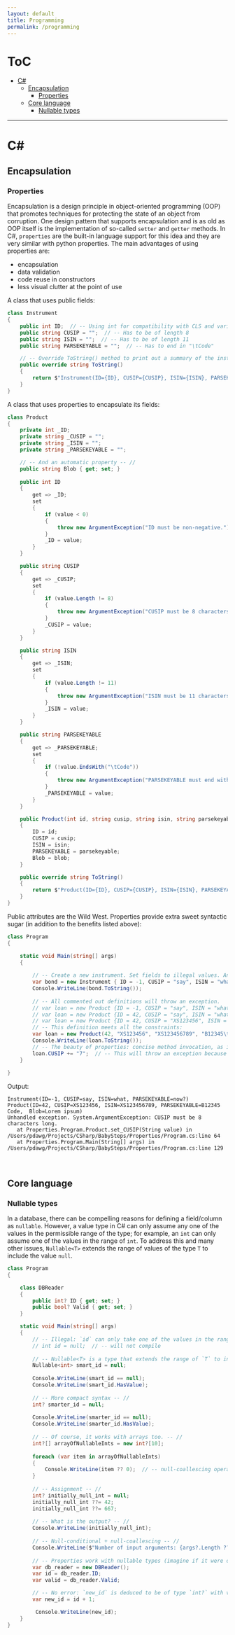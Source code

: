 ```yaml
---
layout: default
title: Programming
permalink: /programming
---
```


# ToC
- [C#](#c)
  - [Encapsulation](#encapsulation)
    - [Properties](#properties)
  - [Core language](#core-language)
    - [Nullable types](#nullable-types)

<hr>

# C#
## Encapsulation
### Properties

Encapsulation is a design principle in object-oriented programming (OOP) that promotes techniques for protecting the state of an object from corruption. One design pattern that supports encapsulation and is as old as OOP itself is the implementation of so-called `setter` and `getter` methods. In C#, `properties` are the built-in language support for this idea and they are very similar with python properties. The main advantages of using properties are:

- encapsulation
- data validation
- code reuse in constructors
- less visual clutter at the point of use

A class that uses public fields:

```csharp
class Instrument
{
    public int ID;  // -- Using int for compatibility with CLS and various APIs. But should be non-negative.
    public string CUSIP = "";  // -- Has to be of length 8
    public string ISIN = "";  // -- Has to be of length 11
    public string PARSEKEYABLE = "";  // -- Has to end in "\tCode"

    // -- Override ToString() method to print out a summary of the instrument.
    public override string ToString()
    {
        return $"Instrument(ID={ID}, CUSIP={CUSIP}, ISIN={ISIN}, PARSEKEYABLE={PARSEKEYABLE})";
    }
}
```

A class that uses properties to encapsulate its fields:

```csharp
class Product
{
    private int _ID;
    private string _CUSIP = "";
    private string _ISIN = "";
    private string _PARSEKEYABLE = "";

    // -- And an automatic property -- //
    public string Blob { get; set; }
    
    public int ID
    {
        get => _ID;
        set
        {
            if (value < 0)
            {
                throw new ArgumentException("ID must be non-negative.");
            }
            _ID = value;
        }
    }

    public string CUSIP
    {
        get => _CUSIP;
        set
        {
            if (value.Length != 8)
            {
                throw new ArgumentException("CUSIP must be 8 characters long.");
            }
            _CUSIP = value;
        }
    }

    public string ISIN
    {
        get => _ISIN;
        set
        {
            if (value.Length != 11)
            {
                throw new ArgumentException("ISIN must be 11 characters long.");
            }
            _ISIN = value;
        }
    }

    public string PARSEKEYABLE
    {
        get => _PARSEKEYABLE;
        set
        {
            if (!value.EndsWith("\tCode"))
            {
                throw new ArgumentException("PARSEKEYABLE must end with '\\tCode'.");
            }
            _PARSEKEYABLE = value;
        }
    }

    public Product(int id, string cusip, string isin, string parsekeyable, string blob)
    {
        ID = id;
        CUSIP = cusip;
        ISIN = isin;
        PARSEKEYABLE = parsekeyable;
        Blob = blob;
    }

    public override string ToString()
    {
        return $"Product(ID={ID}, CUSIP={CUSIP}, ISIN={ISIN}, PARSEKEYABLE={PARSEKEYABLE},  Blob={Blob})";
    }
}
```

Public attributes are the Wild West. Properties provide extra sweet syntactic sugar (in addition to the benefits listed above):

```csharp
class Program
{

    static void Main(string[] args)
    {
        
        // -- Create a new instrument. Set fields to illegal values. Anything goes.
        var bond = new Instrument { ID = -1, CUSIP = "say", ISIN = "what", PARSEKEYABLE = "now?" };
        Console.WriteLine(bond.ToString());
        
        // -- All commented out definitions will throw an exception.
        // var loan = new Product {ID = -1, CUSIP = "say", ISIN = "what", PARSEKEYABLE = "now?"};
        // var loan = new Product {ID = 42, CUSIP = "say", ISIN = "what", PARSEKEYABLE = "now?"};
        // var loan = new Product {ID = 42, CUSIP = "XS123456", ISIN = "what", PARSEKEYABLE = "now?"};
        // -- This definition meets all the constraints:
        var loan = new Product(42, "XS123456", "XS123456789", "B12345\tCode", "Lorem ipsum");
        Console.WriteLine(loan.ToString());
        // -- The beauty of properties: concise method invocation, as if accessing a public attribute.
        loan.CUSIP += "7";  // -- This will throw an exception because `CUSIP` has to be 8-characters long.
    }
    
}
```

Output:

```
Instrument(ID=-1, CUSIP=say, ISIN=what, PARSEKEYABLE=now?)
Product(ID=42, CUSIP=XS123456, ISIN=XS123456789, PARSEKEYABLE=B12345    Code,  Blob=Lorem ipsum)
Unhandled exception. System.ArgumentException: CUSIP must be 8 characters long.
   at Properties.Program.Product.set_CUSIP(String value) in /Users/pdawg/Projects/CSharp/BabySteps/Properties/Program.cs:line 64
   at Properties.Program.Main(String[] args) in /Users/pdawg/Projects/CSharp/BabySteps/Properties/Program.cs:line 129
```

<br>

## Core language
### Nullable types
In a database, there can be compelling reasons for defining a field/column as `nullable`. However, a value type in C# can only assume any one of the values in the permissible range of the type; for example, an `int` can only assume one of the values in the range of `int`. To address this and many other issues, `Nullable<T>` extends the range of values of the type `T` to include the value `null`.

```csharp
class Program
{

    class DBReader
    {
        public int? ID { get; set; }
        public bool? Valid { get; set; }
    }

    static void Main(string[] args)
    {
        // -- Illegal: `id` can only take one of the values in the range of the `int` type. -- //
        // int id = null;  // -- will not compile
        
        // -- Nullable<T> is a type that extends the range of `T` to include the value `null` -- //
        Nullable<int> smart_id = null;
        
        Console.WriteLine(smart_id == null);
        Console.WriteLine(smart_id.HasValue);
        
        // -- More compact syntax -- //
        int? smarter_id = null;
        
        Console.WriteLine(smarter_id == null);
        Console.WriteLine(smarter_id.HasValue);
        
        // -- Of course, it works with arrays too. -- //
        int?[] arrayOfNullableInts = new int?[10];
        
        foreach (var item in arrayOfNullableInts)
        {
            Console.WriteLine(item ?? 0);  // -- null-coallescing operator
        }
        
        // -- Assignment -- //
        int? initially_null_int = null;
        initially_null_int ??= 42;
        initially_null_int ??= 667;
        
        // -- What is the output? -- //
        Console.WriteLine(initially_null_int);
        
        // -- Null-conditional + null-coallescing -- //
        Console.WriteLine($"Number of input arguments: {args?.Length ?? 0}\n"); 
       
        // -- Properties work with nullable types (imagine if it were otherwise...) -- //
        var db_reader = new DBReader();
        var id = db_reader.ID;
        var valid = db_reader.Valid;

        // -- No error: `new_id` is deduced to be of type `int?` with value `null`.
        var new_id = id + 1;

         Console.WriteLine(new_id);
    }
}
```